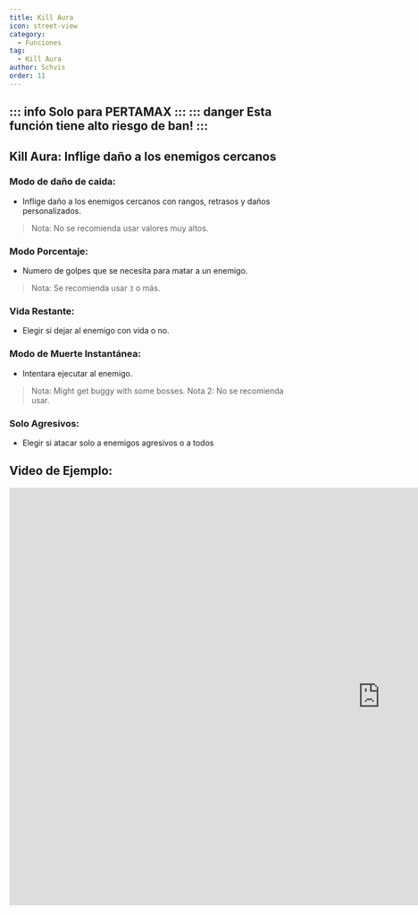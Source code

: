 ```yaml
---
title: Kill Aura
icon: street-view
category:
  - Funciones
tag:
  - Kill Aura
author: Schvis
order: 11
---
```

::: info Solo para PERTAMAX
:::
::: danger Esta función tiene alto riesgo de ban!
:::
---
## Kill Aura: Inflige daño a los enemigos cercanos
### Modo de daño de caida:
- Inflige daño a los enemigos cercanos con rangos, retrasos y daños personalizados.
> Nota: No se recomienda usar valores muy altos.
### Modo Porcentaje:
- Numero de golpes que se necesita para matar a un enemigo.
> Nota: Se recomienda usar `3` o más.
### Vida Restante:
- Elegir si dejar al enemigo con vida o no.
### Modo de Muerte Instantánea:
- Intentara ejecutar al enemigo.
> Nota: Might get buggy with some bosses.
> Nota 2: No se recomienda usar.
### Solo Agresivos:
- Elegir si atacar solo a enemigos agresivos o a todos

## Video de Ejemplo:

<div class="iframe-container"><iframe width="1328" height="747" src="https://www.youtube.com/embed/NiAh00VBy-w?list=PL5eI1Tb64p56g27qfYk7VuFTz4FK6YrKa" title="Korepi - Kill Aura" frameborder="0" allow="accelerometer; autoplay; clipboard-write; encrypted-media; gyroscope; picture-in-picture; web-share" referrerpolicy="strict-origin-when-cross-origin" allowfullscreen></iframe></div>




